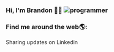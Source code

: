 ### Hi, I'm Brandon 👋🏽 ![programmer](https://user-images.githubusercontent.com/26912874/129805780-1b093240-66b1-49c5-9fc6-ea41477a2fcd.png)

<!--
**jairopadilla19/jairopadilla19** is a ✨ _special_ ✨ repository because its `README.md` (this file) appears on your GitHub profile.

Here are some ideas to get you started:

- 🔭 I’m currently working on ...
- 🌱 I’m currently learning ...
- 👯 I’m looking to collaborate on ...
- 🤔 I’m looking for help with ...
- 💬 Ask me about ...
- 📫 How to reach me: ...
- 😄 Pronouns: ...
- ⚡ Fun fact: ...
-->





### Find me around the web🌎:

Sharing updates on Linkedin

